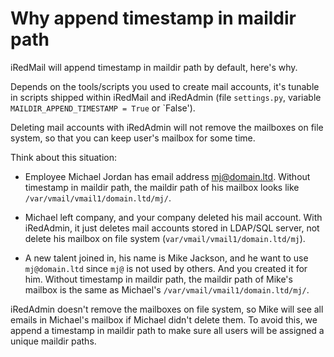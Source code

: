 # Why append timestamp in maildir path

iRedMail will append timestamp in maildir path by default, here's why.

Depends on the tools/scripts you used to create mail accounts, it's tunable
in scripts shipped within iRedMail and iRedAdmin (file `settings.py`, variable
`MAILDIR_APPEND_TIMESTAMP = True` or `False').

Deleting mail accounts with iRedAdmin will not remove the mailboxes on file
system, so that you can keep user's mailbox for some time.

Think about this situation:

* Employee Michael Jordan has email address mj@domain.ltd. Without timestamp
in maildir path, the maildir path of his mailbox looks like
`/var/vmail/vmail1/domain.ltd/mj/`.

* Michael left company, and your company deleted his mail account. With
iRedAdmin, it just deletes mail accounts stored in LDAP/SQL server, not delete
his mailbox on file system (`var/vmail/vmail1/domain.ltd/mj`).

* A new talent joined in, his name is Mike Jackson, and he want to use
`mj@domain.ltd` since `mj@` is not used by others. And you created it for him.
Without timestamp in maildir path, the maildir path of Mike's mailbox is the
same as Michael's `/var/vmail/vmail1/domain.ltd/mj/`.

iRedAdmin doesn't remove the mailboxes on file system, so Mike will see all
emails in Michael's mailbox if Michael didn't delete them. To avoid this, we
append a timestamp in maildir path to make sure all users will be assigned
a unique maildir paths.
